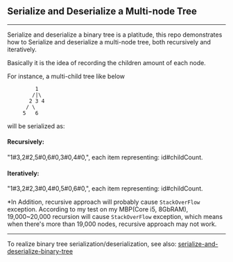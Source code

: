 ## Serialize and Deserialize a Multi-node Tree

---

Serialize and deserialize a binary tree is a platitude, this repo demonstrates how to Serialize and deserialize a multi-node tree, both recursively and iteratively.

Basically it is the idea of recording the children amount of each node.

For instance, a multi-child tree like below
  ```
           1
          /|\
         2 3 4
        / \
       5   6
  ```
will be serialized as:

#### Recursively:
"1#3,2#2,5#0,6#0,3#0,4#0,", each item representing: id#childCount.

#### Iteratively:
"1#3,2#2,3#0,4#0,5#0,6#0,", each item representing: id#childCount.


*In Addition, recursive approach will probably cause ```StackOverFlow``` exception.
According to my test on my MBP(Core i5, 8GbRAM), 19,000~20,000 recursion will cause ```StackOverFlow``` exception,
which means when there's more than 19,000 nodes, recursive approach may not work.


---
To realize binary tree serialization/deserialization, see also:
[serialize-and-deserialize-binary-tree](https://leetcode.com/problems/serialize-and-deserialize-binary-tree/description/)
